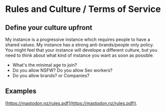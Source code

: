 # Rules and Culture / Terms of Service

## Define your culture upfront

My instance is a progressive instance which requires people to have a shared values. My instance has a strong anti-brands/people only policy. You might feel that your instance will develope a different culture, but you need to think about what kind of instance you want as soon as possible.

* What's the minimal age to join?
* Do you allow NSFW? Do you allow Sex workers?
* Do you allow brands? or Companies?

## Examples

[https://mastodon.nz/rules.pdf](https://mastodon.nz/rules.pdf)\
